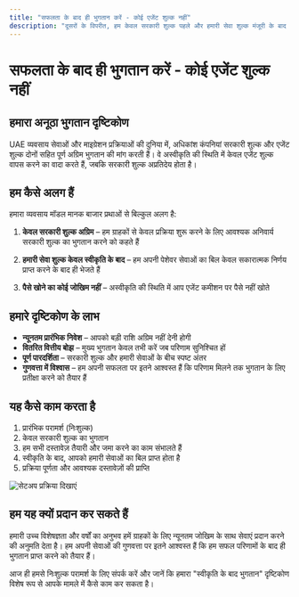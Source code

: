 ```yaml
---
title: "सफलता के बाद ही भुगतान करें - कोई एजेंट शुल्क नहीं"
description: "दूसरों के विपरीत, हम केवल सरकारी शुल्क पहले और हमारी सेवा शुल्क मंजूरी के बाद लेते हैं। कोई जोखिम नहीं, पूर्ण पारदर्शिता और गारंटीकृत परिणाम।"
---
```


# सफलता के बाद ही भुगतान करें - कोई एजेंट शुल्क नहीं

## हमारा अनूठा भुगतान दृष्टिकोण

UAE व्यवसाय सेवाओं और माइग्रेशन प्रक्रियाओं की दुनिया में, अधिकांश कंपनियां सरकारी शुल्क और एजेंट शुल्क दोनों सहित पूर्ण अग्रिम भुगतान की मांग करती हैं। वे अस्वीकृति की स्थिति में केवल एजेंट शुल्क वापस करने का वादा करते हैं, जबकि सरकारी शुल्क अप्रतिदेय होता है।

## हम कैसे अलग हैं

हमारा व्यवसाय मॉडल मानक बाजार प्रथाओं से बिल्कुल अलग है:

1. **केवल सरकारी शुल्क अग्रिम** – हम ग्राहकों से केवल प्रक्रिया शुरू करने के लिए आवश्यक अनिवार्य सरकारी शुल्क का भुगतान करने को कहते हैं

2. **हमारी सेवा शुल्क केवल स्वीकृति के बाद** – हम अपनी पेशेवर सेवाओं का बिल केवल सकारात्मक निर्णय प्राप्त करने के बाद ही भेजते हैं

3. **पैसे खोने का कोई जोखिम नहीं** – अस्वीकृति की स्थिति में आप एजेंट कमीशन पर पैसे नहीं खोते

## हमारे दृष्टिकोण के लाभ

- **न्यूनतम प्रारंभिक निवेश** – आपको बड़ी राशि अग्रिम नहीं देनी होगी
- **वितरित वित्तीय बोझ** – मुख्य भुगतान केवल तभी करें जब परिणाम सुनिश्चित हों
- **पूर्ण पारदर्शिता** – सरकारी शुल्क और हमारी सेवाओं के बीच स्पष्ट अंतर
- **गुणवत्ता में विश्वास** – हम अपनी सफलता पर इतने आश्वस्त हैं कि परिणाम मिलने तक भुगतान के लिए प्रतीक्षा करने को तैयार हैं

## यह कैसे काम करता है

1. प्रारंभिक परामर्श (निःशुल्क)
2. केवल सरकारी शुल्क का भुगतान
3. हम सभी दस्तावेज़ तैयारी और जमा करने का काम संभालते हैं
4. स्वीकृति के बाद, आपको हमारी सेवाओं का बिल प्राप्त होता है
5. प्रक्रिया पूर्णता और आवश्यक दस्तावेज़ों की प्राप्ति

![सेटअप प्रक्रिया दिखाएं](/img/post-payment-process.svg)

## हम यह क्यों प्रदान कर सकते हैं

हमारी उच्च विशेषज्ञता और वर्षों का अनुभव हमें ग्राहकों के लिए न्यूनतम जोखिम के साथ सेवाएं प्रदान करने की अनुमति देता है। हम अपनी सेवाओं की गुणवत्ता पर इतने आश्वस्त हैं कि हम सफल परिणामों के बाद ही भुगतान प्राप्त करने को तैयार हैं।

आज ही हमसे निःशुल्क परामर्श के लिए संपर्क करें और जानें कि हमारा "स्वीकृति के बाद भुगतान" दृष्टिकोण विशेष रूप से आपके मामले में कैसे काम कर सकता है।